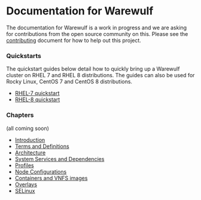# Documentation for Warewulf

The documentation for Warewulf is a work in progress and we are asking for contributions from the open source 
community on this. Please see the [contributing](Contributing.md) document for how to help out this project.

### Quickstarts
The quickstart guides below detail how to quickly bring up a Warewulf cluster on RHEL 7 and RHEL 8 distributions. The guides can also be used for Rocky Linux, CentOS 7 and CentOS 8 distributions.

* [RHEL-7 quickstart](rhel7-quickstart.md)
* [RHEL-8 quickstart](rhel8-quickstart.md)

### Chapters
(all coming soon)

* [Introduction](introduction.md)
* [Terms and Definitions](terms.md)
* [Architecture](architecture.md)
* [System Services and Dependencies](system_services.md)
* [Profiles](profiles.md)
* [Node Configurations](nodes.md)
* [Containers and VNFS images](containers.md)
* [Overlays](overlays.md)
* [SELinux](selinux.md)
